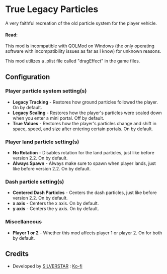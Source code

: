 # True Legacy Particles

A very faithful recreation of the old particle system for the player vehicle.

#### Read:
This mod is <cr>incompatible</c> with QOLMod on <cb>Windows</c> (the only operating software with incompatibility issues as far as I know) for unknown reasons.

This mod utilizes a <cg>.plist</c> file called "dragEffect" in the game files.

## Configuration

### Player particle system setting(s)

- **Legacy Tracking** - Restores how ground particles followed the player. On by default.
- **Legacy Scaling** - Restores how the player's particles were scaled down when you enter a mini portal. Off by default.
- **True Values** - Restores how the player's particles change and shift in space, speed, and size after entering certain portals. On by default.

### Player land particle setting(s)

- **No Rotation** - Disables rotation for the land particles, just like before version 2.2. On by default.
- **Always Spawn** - Always make sure to spawn when player lands, just like before version 2.2. On by default.

### Dash particle setting(s)

- **Centered Dash Particles** - Centers the dash particles, just like before version 2.2. On by default.
- **x axis** - Centers the x axis. On by default.
- **y axis** - Centers the y axis. On by default.

### Miscellaneous

- **Player 1 or 2** - Whether this mod affects player 1 or player 2. On for both by default.

## Credits

- Developed by [SILVERSTAR](https://github.com/silver984) : [Ko-fi](https://ko-fi.com/silverstar_)